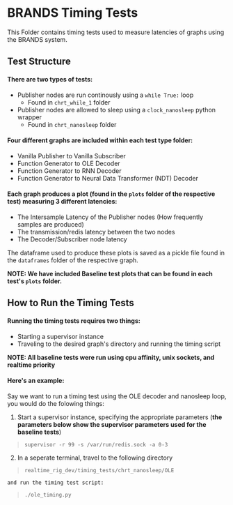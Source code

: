 # BRANDS Timing Tests
This Folder contains timing tests used to measure latencies of graphs using the BRANDS system.
## Test Structure
#### There are two types of tests:
* Publisher nodes are run continously using a `while True:` loop
    * Found in `chrt_while_1` folder
* Publisher nodes are allowed to sleep using a `clock_nanosleep` python wrapper
    * Found in `chrt_nanosleep` folder

#### Four different graphs are included within each test type folder:
* Vanilla Publisher to Vanilla Subscriber
* Function Generator to OLE Decoder
* Function Generator to RNN Decoder
* Function Generator to Neural Data Transformer (NDT) Decoder

#### Each graph produces a plot (found in the `plots` folder of the respective test) measuring 3 different latencies:
* The Intersample Latency of the Publisher nodes (How frequently samples are produced)
* The transmission/redis latency between the two nodes
* The Decoder/Subscriber node latency

The dataframe used to produce these plots is saved as a pickle file found in the `dataframes` folder of the respective graph.

**NOTE: We have included Baseline test plots that can be found in each test's `plots` folder.**

## How to Run the Timing Tests
#### Running the timing tests requires two things:
* Starting a supervisor instance
* Traveling to the desired graph's directory and running the timing script

**NOTE: All baseline tests were run using cpu affinity, unix sockets, and realtime priority**

#### Here's an example: <br>
Say we want to run a timing test using the OLE decoder and nanosleep loop, you would do the folowing things:
1. Start a supervisor instance, specifying the appropriate parameters (**the parameters below show the supervisor parameters used for the baseline tests**)
>`supervisor -r 99 -s /var/run/redis.sock -a 0-3`
2. In a seperate terminal, travel to the following directory
>`realtime_rig_dev/timing_tests/chrt_nanosleep/OLE` <br>

    and run the timing test script:
>`./ole_timing.py`
